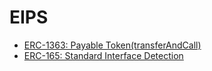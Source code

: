 # EIPS

- [ERC-1363: Payable Token(transferAndCall)]((https://github.com/fullstack-development/blockchain-wiki-eng/blob/main/EIPs/ERC-165.md)https://github.com/fullstack-development/blockhain-wiki-eng/blob/main/EIPs/ERC-165.md)
- [ERC-165: Standard Interface Detection](./erc-165.md)
